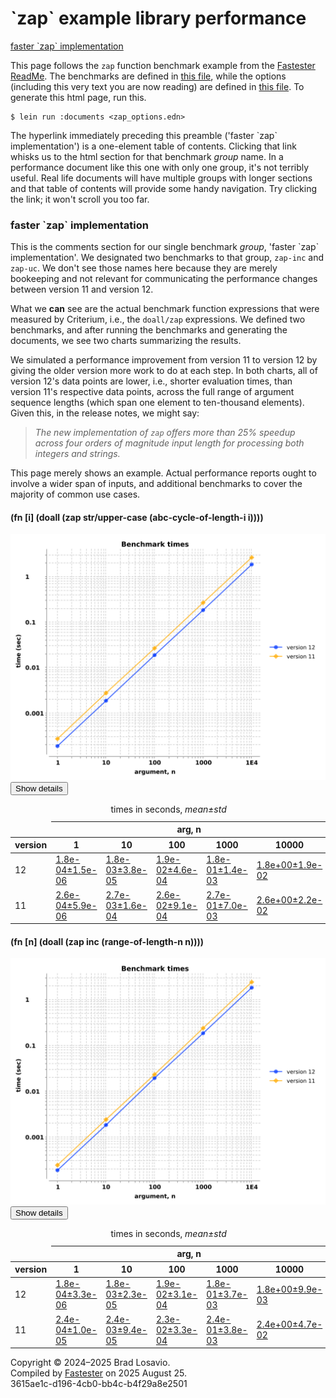 
  <body>
    <h1>
      `zap` example library performance
    </h1>
    <div>
      <a href="#group-0">faster `zap` implementation</a>
    </div>
    <div>
      <p>
        This page follows the <code>zap</code> function benchmark example from the <a href="https://github.com/blosavio/fastester">Fastester ReadMe</a>. The
        benchmarks are defined in <a href="https://github.com/blosavio/fastester/blob/main/test/zap/benchmarks.clj">this file</a>, while the options (including
        this very text you are now reading) are defined in <a href="https://github.com/blosavio/fastester/blob/main/resources/zap_options.edn">this file</a>.
        To generate this <span class="small-caps">html</span> page, run this.
      </p>
      <pre><code>$ lein run :documents &lt;zap_options.edn&gt;</code></pre>
      <p>
        The hyperlink immediately preceding this preamble (&apos;faster `zap` implementation&apos;) is a one-element table of contents. Clicking that link
        whisks us to the <span class="small-caps">html</span> section for that benchmark <em>group</em> name. In a performance document like this one with only
        one group, it&apos;s not terribly useful. Real life documents will have multiple groups with longer sections and that table of contents will provide
        some handy navigation. Try clicking the link; it won&apos;t scroll you too far.
      </p>
    </div>
    <section>
      <h3 id="group-0">
        faster `zap` implementation
      </h3>
      <div>
        <p>
          This is the comments section for our single benchmark <em>group</em>, &apos;faster `zap` implementation&apos;. We designated two benchmarks to that
          group, <code>zap-inc</code> and <code>zap-uc</code>. We don&apos;t see those names here because they are merely bookeeping and not relevant for
          communicating the performance changes between version&nbsp;11 and version&nbsp;12.
        </p>
        <p>
          What we <strong>can</strong> see are the actual benchmark function expressions that were measured by Criterium, i.e., the <code>doall/zap</code>
          expressions. We defined two benchmarks, and after running the benchmarks and generating the documents, we see two charts summarizing the results.
        </p>
        <p>
          We simulated a performance improvement from version&nbsp;11 to version&nbsp;12 by giving the older version more work to do at each step. In both
          charts, all of version&nbsp;12&apos;s data points are lower, i.e., shorter evaluation times, than version&nbsp;11&apos;s respective data points,
          across the full range of argument sequence lengths (which span one element to ten-thousand elements). Given this, in the release notes, we might say:
        </p>
        <blockquote>
          <em>The new implementation of <code>zap</code> offers more than 25% speedup across four orders of magnitude input length for processing both integers
          and strings.</em>
        </blockquote>
        <p>
          This page merely shows an example. Actual performance reports ought to involve a wider span of inputs, and additional benchmarks to cover the
          majority of common use cases.
        </p>
      </div>
      <div>
        <h4 id="group-0-fexpr-0">
          (fn [i] (doall (zap str/upper-case (abc-cycle-of-length-i i))))
        </h4><img alt=
        "Benchmark measurements for expression `(fn [i] (doall (zap str/upper-case (abc-cycle-of-length-i i))))`, time versus &apos;n&apos; arguments, comparing different versions."
        src="zap_img/group-0-fexpr-0.svg"><button class="collapser" type="button">Show details</button>
        <div class="collapsable">
          <table>
            <caption>
              times in seconds, <em>mean±std</em>
            </caption>
            <thead>
              <tr>
                <td></td>
                <th colspan="5">
                  arg, n
                </th>
              </tr>
              <tr>
                <th>
                  version
                </th>
                <th>
                  1
                </th>
                <th>
                  10
                </th>
                <th>
                  100
                </th>
                <th>
                  1000
                </th>
                <th>
                  10000
                </th>
              </tr>
            </thead>
            <tr>
              <td>
                12
              </td>
              <td>
                <a href="https://github.com/blosavio/fastester/blob/main/resources/zap_performance/version 12/test-5.edn">1.8e-04±1.5e-06</a>
              </td>
              <td>
                <a href="https://github.com/blosavio/fastester/blob/main/resources/zap_performance/version 12/test-6.edn">1.8e-03±3.8e-05</a>
              </td>
              <td>
                <a href="https://github.com/blosavio/fastester/blob/main/resources/zap_performance/version 12/test-7.edn">1.9e-02±4.6e-04</a>
              </td>
              <td>
                <a href="https://github.com/blosavio/fastester/blob/main/resources/zap_performance/version 12/test-8.edn">1.8e-01±1.4e-03</a>
              </td>
              <td>
                <a href="https://github.com/blosavio/fastester/blob/main/resources/zap_performance/version 12/test-9.edn">1.8e+00±1.9e-02</a>
              </td>
            </tr>
            <tr>
              <td>
                11
              </td>
              <td>
                <a href="https://github.com/blosavio/fastester/blob/main/resources/zap_performance/version 11/test-5.edn">2.6e-04±5.9e-06</a>
              </td>
              <td>
                <a href="https://github.com/blosavio/fastester/blob/main/resources/zap_performance/version 11/test-6.edn">2.7e-03±1.6e-04</a>
              </td>
              <td>
                <a href="https://github.com/blosavio/fastester/blob/main/resources/zap_performance/version 11/test-7.edn">2.6e-02±9.1e-04</a>
              </td>
              <td>
                <a href="https://github.com/blosavio/fastester/blob/main/resources/zap_performance/version 11/test-8.edn">2.7e-01±7.0e-03</a>
              </td>
              <td>
                <a href="https://github.com/blosavio/fastester/blob/main/resources/zap_performance/version 11/test-9.edn">2.6e+00±2.2e-02</a>
              </td>
            </tr>
          </table>
        </div>
        <h4 id="group-0-fexpr-1">
          (fn [n] (doall (zap inc (range-of-length-n n))))
        </h4><img alt=
        "Benchmark measurements for expression `(fn [n] (doall (zap inc (range-of-length-n n))))`, time versus &apos;n&apos; arguments, comparing different versions."
        src="zap_img/group-0-fexpr-1.svg"><button class="collapser" type="button">Show details</button>
        <div class="collapsable">
          <table>
            <caption>
              times in seconds, <em>mean±std</em>
            </caption>
            <thead>
              <tr>
                <td></td>
                <th colspan="5">
                  arg, n
                </th>
              </tr>
              <tr>
                <th>
                  version
                </th>
                <th>
                  1
                </th>
                <th>
                  10
                </th>
                <th>
                  100
                </th>
                <th>
                  1000
                </th>
                <th>
                  10000
                </th>
              </tr>
            </thead>
            <tr>
              <td>
                12
              </td>
              <td>
                <a href="https://github.com/blosavio/fastester/blob/main/resources/zap_performance/version 12/test-0.edn">1.8e-04±3.3e-06</a>
              </td>
              <td>
                <a href="https://github.com/blosavio/fastester/blob/main/resources/zap_performance/version 12/test-1.edn">1.8e-03±2.3e-05</a>
              </td>
              <td>
                <a href="https://github.com/blosavio/fastester/blob/main/resources/zap_performance/version 12/test-2.edn">1.9e-02±3.1e-04</a>
              </td>
              <td>
                <a href="https://github.com/blosavio/fastester/blob/main/resources/zap_performance/version 12/test-3.edn">1.8e-01±3.7e-03</a>
              </td>
              <td>
                <a href="https://github.com/blosavio/fastester/blob/main/resources/zap_performance/version 12/test-4.edn">1.8e+00±9.9e-03</a>
              </td>
            </tr>
            <tr>
              <td>
                11
              </td>
              <td>
                <a href="https://github.com/blosavio/fastester/blob/main/resources/zap_performance/version 11/test-0.edn">2.4e-04±1.0e-05</a>
              </td>
              <td>
                <a href="https://github.com/blosavio/fastester/blob/main/resources/zap_performance/version 11/test-1.edn">2.4e-03±9.4e-05</a>
              </td>
              <td>
                <a href="https://github.com/blosavio/fastester/blob/main/resources/zap_performance/version 11/test-2.edn">2.3e-02±3.3e-04</a>
              </td>
              <td>
                <a href="https://github.com/blosavio/fastester/blob/main/resources/zap_performance/version 11/test-3.edn">2.4e-01±3.8e-03</a>
              </td>
              <td>
                <a href="https://github.com/blosavio/fastester/blob/main/resources/zap_performance/version 11/test-4.edn">2.4e+00±4.7e-02</a>
              </td>
            </tr>
          </table>
        </div>
      </div>
    </section>
    <p id="page-footer">
      Copyright © 2024–2025 Brad Losavio.<br>
      Compiled by <a href="https://github.com/blosavio/Fastester">Fastester</a> on 2025 August 25.<span id="uuid"><br>
      3615ae1c-d196-4cb0-bb4c-b4f29a8e2501</span>
    </p>
  </body>
</html>
